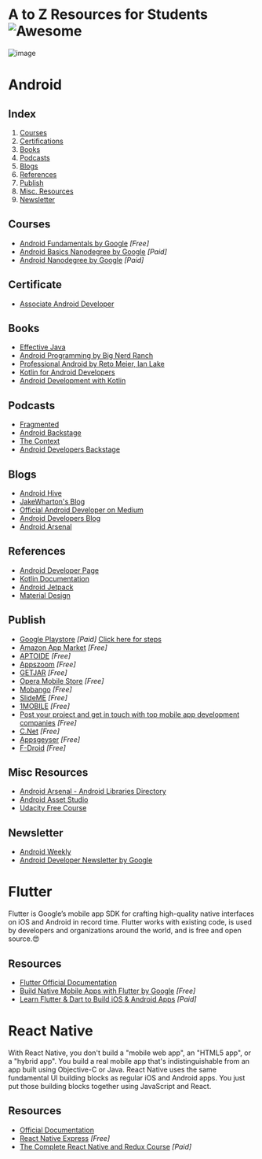 # A to Z Resources for Students ![Awesome](https://cdn.rawgit.com/sindresorhus/awesome/d7305f38d29fed78fa85652e3a63e154dd8e8829/media/badge.svg)
![image](https://user-images.githubusercontent.com/26017359/46634288-fd849b00-cb6d-11e8-8fec-be9e3b0aa120.jpeg)

# Android

## Index
1. [Courses](#courses)
2. [Certifications](#certificate)
3. [Books](#books)
4. [Podcasts](#podcasts)
5. [Blogs](#blogs)
6. [References](#references)
7. [Publish](#publish)
8. [Misc. Resources](#misc-resources)
9. [Newsletter](#newsletter)


## Courses

+ [Android Fundamentals by Google](https://www.udacity.com/course/new-android-fundamentals--ud851) _[Free]_
+ [Android Basics Nanodegree by Google](https://www.udacity.com/course/android-basics-nanodegree-by-google--nd803) _[Paid]_
+ [Android Nanodegree by Google](https://www.udacity.com/course/android-developer-nanodegree-by-google--nd801) _[Paid]_


## Certificate

+ [Associate Android Developer](https://developers.google.com/training/certification/associate-android-developer/)


## Books

+ [Effective Java](https://www.oreilly.com/library/view/effective-java-3rd/9780134686097/)
+ [Android Programming by Big Nerd Ranch](https://www.bignerdranch.com/books/android-programming/)
+ [Professional Android by Reto Meier, Ian Lake](https://www.wiley.com/en-us/Professional+Android%2C+4th+Edition-p-9781118949528)
+ [Kotlin for Android Developers](https://leanpub.com/kotlin-for-android-developers)
+ [Android Development with Kotlin](https://www.packtpub.com/application-development/android-development-kotlin)

## Podcasts

+ [Fragmented](https://fragmentedpodcast.com/)
+ [Android Backstage](http://androidbackstage.blogspot.com/)
+ [The Context](https://github.com/artem-zinnatullin/TheContext-Podcast)
+ [Android Developers Backstage](https://androidbackstage.blogspot.com/)


## Blogs

+ [Android Hive](https://www.androidhive.info/)
+ [JakeWharton's Blog](https://jakewharton.com/blog/)
+ [Official Android Developer on Medium](https://medium.com/androiddevelopers)
+ [Android Developers Blog](https://android-developers.googleblog.com/)
+ [Android Arsenal](https://android-arsenal.com)


## References

+ [Android Developer Page](https://developer.android.com/)
+ [Kotlin Documentation](https://kotlinlang.org/docs/reference/)
+ [Android Jetpack](https://developer.android.com/jetpack/)
+ [Material Design](https://material.io/)


## Publish
+ [Google Playstore](https://play.google.com/apps/publish/)  *[Paid]*  [Click here for steps](res/Publish.md)
+ [Amazon App Market](https://www.amazon.com/b?node=2350149011) *[Free]*
+ [APTOIDE](https://www.aptoide.com/page/publishers) *[Free]*
+ [Appszoom](http://www.appszoom.com/developers) *[Free]*
+ [GETJAR](http://developer.getjar.mobi/) *[Free]*
+ [Opera Mobile Store](https://publishers.apps.opera.com/) *[Free]*
+ [ Mobango](http://developer.mobango.com/view/homedeveloper.php?developerHeader=1) *[Free]*
+ [SlideME](http://slideme.org/developers) *[Free]*
+ [1MOBILE](http://slideme.org/developers) *[Free]*
+ [Post your project and get in touch with top mobile app development companies](https://www.appfutura.com/app-projects) *[Free]*
+ [C.Net](https://www.amazon.com/b?node=2350149011) *[Free]*
+ [Appsgeyser](https://www.appsgeyser.com/create/start) *[Free]*
+ [F-Droid](https://f-droid.org/en/docs/Submitting_to_F-Droid_Quick_Start_Guide/) *[Free]*

## Misc Resources
+ [Android Arsenal - Android Libraries Directory](https://android-arsenal.com/)
+ [Android Asset Studio](https://romannurik.github.io/AndroidAssetStudio/)
+ [Udacity Free Course](https://classroom.udacity.com/courses/ud905)

## Newsletter
+ [Android Weekly](https://androidweekly.net/)
+ [Android Developer Newsletter by Google](https://developer.android.com/newsletter/)

# Flutter
Flutter is Google’s mobile app SDK for crafting high-quality native interfaces on iOS and Android in record time. Flutter works with existing code, is used by developers and organizations around the world, and is free and open source.:heart_eyes:

## Resources
* [Flutter Official Documentation](http://flutter.io)
* [Build Native Mobile Apps with Flutter by Google](https://in.udacity.com/course/build-native-mobile-apps-with-flutter--ud905) _[Free]_ 
* [Learn Flutter & Dart to Build iOS & Android Apps](https://www.udemy.com/learn-flutter-dart-to-build-ios-android-apps/) _[Paid]_

# React Native
With React Native, you don't build a "mobile web app", an "HTML5 app", or a "hybrid app". You build a real mobile app that's indistinguishable from an app built using Objective-C or Java. React Native uses the same fundamental UI building blocks as regular iOS and Android apps. You just put those building blocks together using JavaScript and React.

## Resources

+ [Official Documentation](https://facebook.github.io/react-native/docs/getting-started)
+ [React Native Express](http://www.reactnativeexpress.com/) _[Free]_
+ [The Complete React Native and Redux Course](https://www.udemy.com/the-complete-react-native-and-redux-course/) _[Paid]_